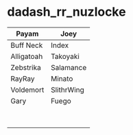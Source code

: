 # dadash_rr_nuzlocke

| Payam  | Joey  |
|---|---|
| Buff Neck  | Index  |
| Alligatoah  | Takoyaki  |
| Zebstrika  | Salamance  |
|  RayRay | Minato  |
| Voldemort  | SlithrWing  |
|  Gary | Fuego  |
|   |   |
|   |   |
|   |   |
|   |   |
|   |   |
|   |   |
|   |   |
|   |   |